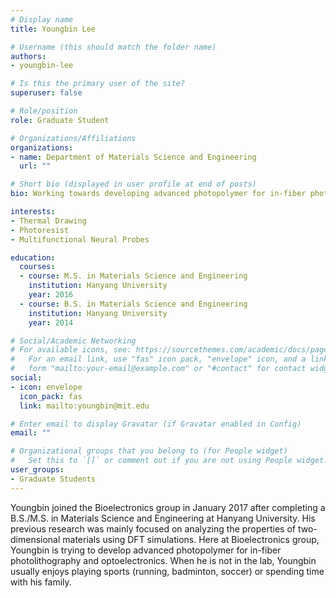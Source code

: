 ```yaml
---
# Display name
title: Youngbin Lee

# Username (this should match the folder name)
authors:
- youngbin-lee

# Is this the primary user of the site?
superuser: false

# Role/position
role: Graduate Student

# Organizations/Affiliations
organizations:
- name: Department of Materials Science and Engineering
  url: ""

# Short bio (displayed in user profile at end of posts)
bio: Working towards developing advanced photopolymer for in-fiber photolithography and optoelectronics.

interests:
- Thermal Drawing
- Photoresist
- Multifunctional Neural Probes

education:
  courses:
  - course: M.S. in Materials Science and Engineering
    institution: Hanyang University
    year: 2016
  - course: B.S. in Materials Science and Engineering
    institution: Hanyang University
    year: 2014

# Social/Academic Networking
# For available icons, see: https://sourcethemes.com/academic/docs/page-builder/#icons
#   For an email link, use "fas" icon pack, "envelope" icon, and a link in the
#   form "mailto:your-email@example.com" or "#contact" for contact widget.
social:
- icon: envelope
  icon_pack: fas
  link: mailto:youngbin@mit.edu

# Enter email to display Gravatar (if Gravatar enabled in Config)
email: ""

# Organizational groups that you belong to (for People widget)
#   Set this to `[]` or comment out if you are not using People widget.
user_groups:
- Graduate Students
---
```


Youngbin joined the Bioelectronics group in January 2017 after completing a B.S./M.S. in Materials Science and Engineering at Hanyang University. His previous research was mainly focused on analyzing the properties of two-dimensional materials using DFT simulations. Here at Bioelectronics group, Youngbin is trying to develop advanced photopolymer for in-fiber photolithography and optoelectronics. When he is not in the lab, Youngbin usually enjoys playing sports (running, badminton, soccer) or spending time with his family.
